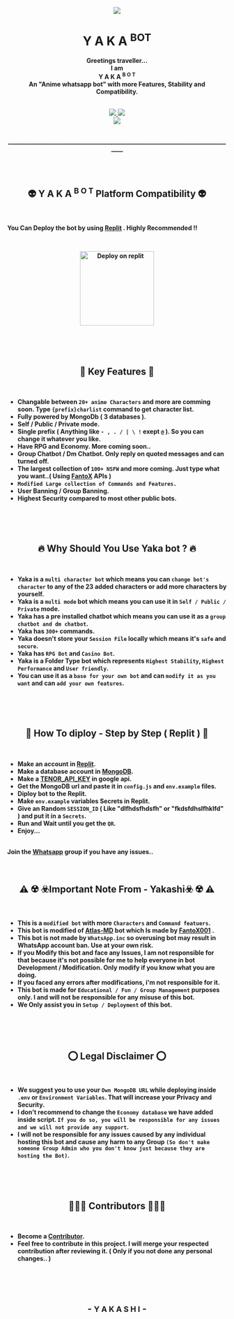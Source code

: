 <p align="center">
<a href="https://github.com/Yakashi13/Yaka-bot">
    <img src="https://media.tenor.com/7IKhVM983G8AAAPo/nom-nom-death-note.mp4">
  </a>

<h1 align="center"> Y A K A <sup>BOT
</h1>

<p align="center"> 
    <b>Greetings traveller... <br>
    I am <br>
    Y A K A <sup>B O T</sup> <br>
     An "Anime whatsapp bot" with more <b>Features, Stability</b> and <b>Compatibility</b>.
<br>
<br>

<p align="center">
  <a href="https://github.com/Yakashi13/Yaka-bot/fork">
    <img src="https://img.shields.io/github/forks/Yakashi13/Yaka-bot?label=Fork&style=social">
    
    
  <a href="https://github.com/Yakashi13/Yaka-bot/stargazers">
    <img src="https://img.shields.io/github/stars/Yakashi13/Yaka-bot?style=social">
  </a>

<br>

<a href="https://github.com/Yakashi13/Yaka-bot">
    <img src="https://visitor-badge.glitch.me/badge?page_id=https://github.com/Yakashi13/Yaka-bot.visitor-badge&left_text=Total%20People%20Visited">
  </a>

</p>
      
<p align="center" >
    <br>
    _______________________________________________________________________________
    <br>
</p>  
<br>
<br>
        
<h2 align="center">👽 Y A K A <sup>B O T</sup> Platform Compatibility 👽
</h2> 

<br>

<p>
 You Can Deploy the bot by using <a href="replit.com">Replit</a> . Highly Recommended !!
</p>

  <p align="center"> <br>
<a href="https://repl.it/github/Yakashi13/Yaka-bot">
<p align="center">
    <a href="https://repl.it/github/Yakashi13/Yaka-bot">
    <img src="https://i.ibb.co/zrB5kMh/deploy-on-repl.jpg" width="170px" alt="Deploy on replit">
         </a>
    </a>
</p>
</p>

<h2 align="center"></h2> 

<br>
<br>

<h2 align="center">👣 Key Features 👣
</h2>

<br>
      
- Changable between `20+ anime Characters` and more are comming soon. Type `{prefix}charlist` command to get character list.
- Fully powered by MongoDb ( 3 databases ).
- Self / Public / Private mode.
- Single prefix ( Anything like `- , . / | \ !`  exept `@` ). So you can change it whatever you like.
- Have RPG and Economy. More coming soon..
- Group Chatbot / Dm Chatbot. Only reply on quoted messages and can turned off.
- The largest collection of `100+ NSFW` and more coming. Just type what you want..( Using <a href="https://github.com/FantoX001">FantoX</a> APIs )
- `Modified Large collection of Commands and Features.`
- User Banning / Group Banning.
- Highest Security compared to most other public bots.
        
<br>
<br>
<br>

<h2 align="center">🔥 Why Should You Use Yaka bot ? 🔥
</h2>

<br>

- Yaka is a `multi character bot` which means you can `change bot's character` to any of the 23 added characters or add more characters by yourself.
- Yaka is a `multi mode` bot which means you can use it in `Self / Public / Private` mode.
- Yaka has a pre installed chatbot which means you can use it as a `group chatbot and dm chatbot`.
- Yaka has `300+` commands.
- Yaka doesn't store your `Session File` locally which means it's `safe` and `secure`.
- Yaka has `RPG Bot` and `Casino Bot`.
- Yaka is a Folder Type bot which represents `Highest Stability`, `Highest Performance` and `User friendly`.
- You can use it as a `base for your own bot` and can `modify it as you want` and can `add your own features`.
  
<br>
<br>
<br>

<h2 align="center">🎈 How To diploy - Step by Step ( Replit ) 🎈
</h2>

<br>

- Make an account in <a href="https://replit.com/">Replit</a>. 
- Make a database account in <a href="https://www.mongodb.com/">MongoDB</a>.
- Make a <a href="https://tenor.com/developer/keyregistration">TENOR_API_KEY</a> in google api.
- Get the MongoDB url and paste it in `config.js` and `env.example` files.
- Diploy bot to the Replit.
- Make `env.example` variables Secrets in Replit.
- Give an Random `SESSION_ID` ( Like "dlfhdsfhdsfh" or "fkdsfdhslfhklfd" ) and put it in a `Secrets`.
- Run and Wait until you get the `QR`.
- Enjoy...

<br>
Join the <a href="https://chat.whatsapp.com/KLX59oSwhGWLCDNGshiwWv">Whatsapp</a> group if you have any issues..  

<br>
<br>
<br>

<h2 align="center">⚠️ ☢️ ☣️Important Note From - Yakashi☣️ ☢️ ⚠️
</h2>

<br>
        
- This is a `modified bot` with more `Characters` and `Command featuers`.
- This bot is modified of <a href="https://github.com/FantoX001/Atlas-MD">Atlas-MD</a> bot which Is made by <a href="https://github.com/FantoX001/">FantoX001</a> .
- This bot is not made by `WhatsApp.inc` so overusing bot may result in WhatsApp account ban. Use at your own risk. 
- If you Modify this bot and face any Issues, I am not responsible for that because it's not possible for me to help everyone in bot Development / Modification. Only modify if you know what you are doing.
- If you faced any errors after modifications, i'm not responsible for it.
- This bot is made for `Educational / Fun / Group Management` purposes only. I and will not be responsible for any misuse of this bot.
- We Only assist you in `Setup / Deployment` of this bot.
  
<br>
<br>
<br>

<h2 align="center">⭕️ Legal Disclaimer ⭕️
</h2>

<br>

- We suggest you to use your `Own MongoDB URL` while deploying inside `.env` or `Environment Variables`. That will increase your Privacy and Security.
- I don't recommend to change the `Economy database` we have added inside script. `If you do so, you will be responsible for any issues and we will not provide any support`.
- I will not be responsible for any issues caused by any individual hosting this bot and cause any harm to any Group `(So don't make someone Group Admin who you don't know just because they are hosting the Bot)`.
  
<br>
<br>
<br>

<h2 align="center">👩🏻‍🚀 Contributors 👩🏻‍🚀
</h2>

<br>

- Become a [ Contributor](https://github.com/Yakashi13/Yaka-bot/graphs/contributors).
- Feel free to contribute in this project. I will merge your respected contribution after reviewing it. ( Only if you not done any personal changes.. )
  
<br>
<br>
<br>

<h2 align="center"> - <small> Y A K A S H I</small> - </h2>

